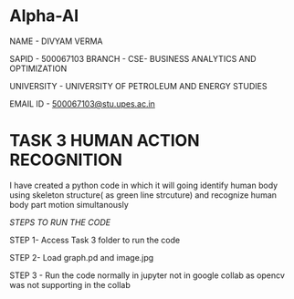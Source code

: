# Alpha-AI
NAME - DIVYAM VERMA 

SAPID - 500067103
BRANCH - CSE- BUSINESS ANALYTICS AND OPTIMIZATION

UNIVERSITY - UNIVERSITY OF PETROLEUM AND ENERGY STUDIES

EMAIL ID - 500067103@stu.upes.ac.in

# TASK 3 HUMAN ACTION RECOGNITION

I have created a python code in which it will going identify human body using skeleton structure( as green line strcuture) and recognize human body part motion simultanously

*STEPS TO RUN THE CODE*

STEP 1- Access Task 3 folder to run the code 

STEP 2- Load graph.pd and image.jpg

STEP 3 - Run the code normally in jupyter not in google collab as opencv was not supporting in the collab 
